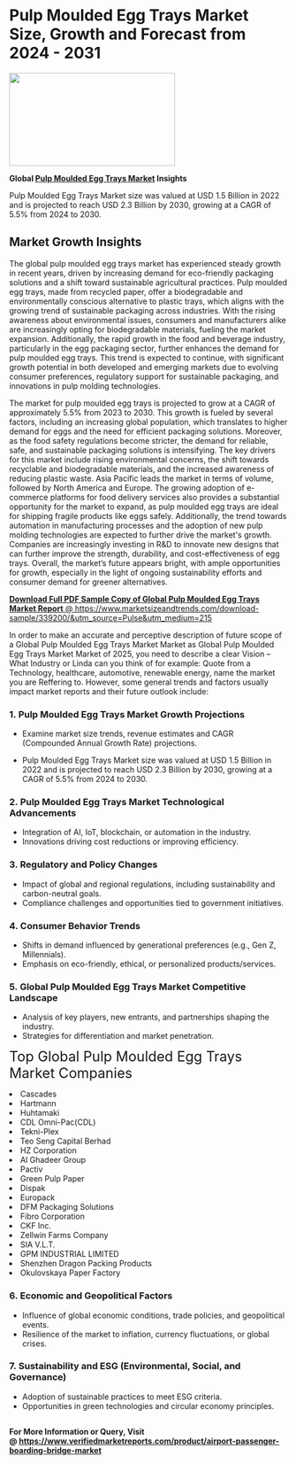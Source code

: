 <H1>Pulp Moulded Egg Trays Market Size, Growth and Forecast from 2024 - 2031</H1><img class="aligncenter size-medium wp-image-584254" src="https://thirdeyenews.in/wp-content/uploads/2024/09/Global-Market-Research-300x168.jpeg" alt="" width="300" height="168" /><p><strong>Global&nbsp;<a href="https://www.marketsizeandtrends.com/download-sample/339200/&amp;utm_source=Pulse&amp;utm_medium=215">Pulp Moulded Egg Trays Market</a> Insights</strong></p><p>Pulp Moulded Egg Trays Market size was valued at USD 1.5 Billion in 2022 and is projected to reach USD 2.3 Billion by 2030, growing at a CAGR of 5.5% from 2024 to 2030.</p><p><h2>Market Growth Insights</h2> <p>The global pulp moulded egg trays market has experienced steady growth in recent years, driven by increasing demand for eco-friendly packaging solutions and a shift toward sustainable agricultural practices. Pulp moulded egg trays, made from recycled paper, offer a biodegradable and environmentally conscious alternative to plastic trays, which aligns with the growing trend of sustainable packaging across industries. With the rising awareness about environmental issues, consumers and manufacturers alike are increasingly opting for biodegradable materials, fueling the market expansion. Additionally, the rapid growth in the food and beverage industry, particularly in the egg packaging sector, further enhances the demand for pulp moulded egg trays. This trend is expected to continue, with significant growth potential in both developed and emerging markets due to evolving consumer preferences, regulatory support for sustainable packaging, and innovations in pulp molding technologies.</p> <p><a href="#"></a></p> <p>The market for pulp moulded egg trays is projected to grow at a CAGR of approximately 5.5% from 2023 to 2030. This growth is fueled by several factors, including an increasing global population, which translates to higher demand for eggs and the need for efficient packaging solutions. Moreover, as the food safety regulations become stricter, the demand for reliable, safe, and sustainable packaging solutions is intensifying. The key drivers for this market include rising environmental concerns, the shift towards recyclable and biodegradable materials, and the increased awareness of reducing plastic waste. Asia Pacific leads the market in terms of volume, followed by North America and Europe. The growing adoption of e-commerce platforms for food delivery services also provides a substantial opportunity for the market to expand, as pulp moulded egg trays are ideal for shipping fragile products like eggs safely. Additionally, the trend towards automation in manufacturing processes and the adoption of new pulp molding technologies are expected to further drive the market's growth. Companies are increasingly investing in R&D to innovate new designs that can further improve the strength, durability, and cost-effectiveness of egg trays. Overall, the market’s future appears bright, with ample opportunities for growth, especially in the light of ongoing sustainability efforts and consumer demand for greener alternatives.</p> <p><a href="#"></p><p><span class=""><strong>Download Full PDF Sample Copy of Global Pulp Moulded Egg Trays Market Report</strong> @ <a href="https://www.marketsizeandtrends.com/download-sample/339200/&amp;utm_source=Pulse&amp;utm_medium=215" target="_blank">https://www.marketsizeandtrends.com/download-sample/339200/&amp;utm_source=Pulse&amp;utm_medium=215</a></span></p><p>In order to make an accurate and perceptive description of future scope of a Global&nbsp;Pulp Moulded Egg Trays Market Market as Global&nbsp;Pulp Moulded Egg Trays Market Market of 2025, you need to describe a clear Vision &ndash; What Industry or Linda can you think of for example: Quote from a Technology, healthcare, automotive, renewable energy, name the market you are Reffering to. However, some general trends and factors usually impact market reports and their future outlook include:</p><h3>1.&nbsp;<strong>Pulp Moulded Egg Trays Market Growth Projections</strong></h3><ul><li>Examine market size trends, revenue estimates and CAGR (Compounded Annual Growth Rate) projections.</li><li><p>Pulp Moulded Egg Trays Market size was valued at USD 1.5 Billion in 2022 and is projected to reach USD 2.3 Billion by 2030, growing at a CAGR of 5.5% from 2024 to 2030.</p></li></ul><h3>2.&nbsp;<strong>Pulp Moulded Egg Trays Market Technological Advancements</strong></h3><ul><li>Integration of AI, IoT, blockchain, or automation in the industry.</li><li>Innovations driving cost reductions or improving efficiency.</li></ul><h3>3.&nbsp;<strong>Regulatory and Policy Changes</strong></h3><ul><li>Impact of global and regional regulations, including sustainability and carbon-neutral goals.</li><li>Compliance challenges and opportunities tied to government initiatives.</li></ul><h3>4.&nbsp;<strong>Consumer Behavior Trends</strong></h3><ul><li>Shifts in demand influenced by generational preferences (e.g., Gen Z, Millennials).</li><li>Emphasis on eco-friendly, ethical, or personalized products/services.</li></ul><h3>5.&nbsp;<strong>Global Pulp Moulded Egg Trays Market Competitive Landscape</strong></h3><ul><li>Analysis of key players, new entrants, and partnerships shaping the industry.</li><li>Strategies for differentiation and market penetration.</li></ul><p data-pm-slice="1 1 []"><span style="color: inherit; font-family: inherit; font-size: 25px;">Top Global Pulp Moulded Egg Trays Market Companies</span></p><div class="" data-test-id=""><p><li>Cascades</li><li> Hartmann</li><li> Huhtamaki</li><li> CDL Omni-Pac(CDL)</li><li> Tekni-Plex</li><li> Teo Seng Capital Berhad</li><li> HZ Corporation</li><li> Al Ghadeer Group</li><li> Pactiv</li><li> Green Pulp Paper</li><li> Dispak</li><li> Europack</li><li> DFM Packaging Solutions</li><li> Fibro Corporation</li><li> CKF Inc.</li><li> Zellwin Farms Company</li><li> SIA V.L.T.</li><li> GPM INDUSTRIAL LIMITED</li><li> Shenzhen Dragon Packing Products</li><li> Okulovskaya Paper Factory</li></p></div><h3>6.&nbsp;<strong>Economic and Geopolitical Factors</strong></h3><ul><li>Influence of global economic conditions, trade policies, and geopolitical events.</li><li>Resilience of the market to inflation, currency fluctuations, or global crises.</li></ul><h3>7.&nbsp;<strong>Sustainability and ESG (Environmental, Social, and Governance)</strong></h3><ul><li>Adoption of sustainable practices to meet ESG criteria.</li><li>Opportunities in green technologies and circular economy principles.</li></ul><h2><strong style="font-size: 14px;">For More Information or Query, Visit @&nbsp;</strong><a style="background-color: #ffffff; font-size: 14px;" href="https://www.marketsizeandtrends.com/report/pulp-moulded-egg-trays-market/" target="_blank">https://www.verifiedmarketreports.com/product/airport-passenger-boarding-bridge-market</a></h2>
